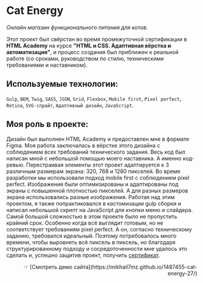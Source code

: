 # Cat Energy
_Онлайн магазин функционального питания для котов._

Этот проект был свёрстан во время промежуточной сертификации в **HTML Academy** на курсе **"HTML и CSS. Адаптивная вёрстка и автоматизация"**, и процесс создания был приближен к реальной работе (со сроками, руководством по стилю, техническими требованиями и наставником).

## Используемые технологии: 
`Gulp`, `BEM`, `Twig`, `SASS`, `JSON`, `Grid`, `Flexbox`, `Mobile first`, `Pixel perfect`, `Retina`, `SVG-спрайт`,  `Адаптивный дизайн`, `JavaScript`.

## Моя роль в проекте: 
Дизайн был выполнен HTML Academy и предоставлен мне в формате Figma. Моя работа заключалась в вёрстке этого дизайна с соблюдением всех требований технического задания. Весь код был написан мной с небольшой помощью моего наставника. А именно код-ревью. Перестраивая элементы этот проект адаптируется к 3 различным размерам экрана: 320, 768 и 1280 пикселей. Во время разработки мы использовали подход mobile first с соблюдением pixel perfect. Изображения были оптимизированы и адаптированы под экраны с повышенной плотностью пикселей. А для разных размеров экрана использовались разные изображения. Работая над этим проектом, я также попрактиковался в кастомизации gulp сборки и написал небольшой скрипт на JavaScript для кнопки меню и слайдера. Самой большой сложностью в этом проекте было не пропустить крайний срок. Особенно когда всё выглядит готовым, но не соответствует требованиям pixel perfect. А он, согласно техническому заданию, требовался идеальный. Поэтому потребовалось много времени, чтобы выровнять всё пиксель в пиксель, но благодаря структурированному подходу и сосредоточенности мне удалось это сделать и, успешно защитив проект, получить [сертификат](https://assets.htmlacademy.ru/certificates/intensive/369/1487455.pdf?1686493975). 

<p align="right">☞ [Смотреть демо сайта](https://mikhail7mz.github.io/1487455-cat-energy-27/)</p>
